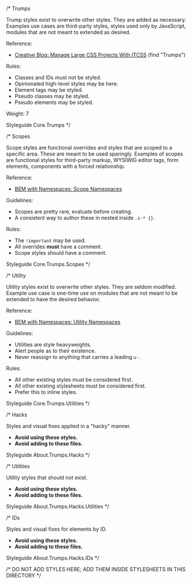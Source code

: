 /*
Trumps

Trump styles exist to overwrite other styles. They are added as necessary. Examples use cases are third-party styles, styles used only by JavaScript, modules that are not meant to extended as desired.

Reference:

- [Creative Bloq: Manage Large CSS Projects With ITCSS](https://www.creativebloq.com/web-design/manage-large-css-projects-itcss-101517528) (find "Trumps")

Rules:

- Classes and IDs must not be styled.
- Opinionated high-level styles may be here.
- Element tags may be styled.
- Pseudo classes may be styled.
- Pseudo elements may be styled.

Weight: 7

Styleguide Core.Trumps
*/

/*
Scopes

Scope styles are functional overrides and styles that are scoped to a specific area. These are meant to be used sparingly. Examples of scopes are functional styles for third-party markup, WYSIWIG editor tags, form elements, components with a forced relationship.

Reference:

- [BEM with Namespaces: Scope Namespaces](https://csswizardry.com/2015/03/more-transparent-ui-code-with-namespaces/#scope-namespaces-s-)

Guidelines:

- Scopes are pretty rare, evaluate before creating.
- A consistent way to author these in nested inside `.s-* {}`.

Rules:

- The `!important` may be used.
- All overrides **must** have a comment.
- Scope styles should have a comment.

Styleguide Core.Trumps.Scopes
*/

/*
Utility

Utility styles exist to overwrite other styles. They are seldom modified. Example use case is one-time use on modules that are not meant to be extended to have the desired behavior.

Reference:

- [BEM with Namespaces: Utility Namespaces](https://csswizardry.com/2015/03/more-transparent-ui-code-with-namespaces/#utility-namespaces-u-)

Guidelines:

- Utilities are style heavyweights.
- Alert people as to their existence.
- Never reassign to anything that carries a leading `u-`.

Rules:

- All other existing styles must be considered first.
- All other existing stylesheets must be considered first.
- Prefer this to inline styles.

Styleguide Core.Trumps.Utilities
*/

/*
Hacks

Styles and visual fixes applied in a "hacky" manner.

- **Avoid using these styles.**
- **Avoid adding to these files.**

Styleguide About.Trumps.Hacks
*/

/*
Utilities

Utility styles that should not exist.

- **Avoid using these styles.**
- **Avoid adding to these files.**

Styleguide About.Trumps.Hacks.Utilities
*/

/*
IDs

Styles and visual fixes for elements by ID.

- **Avoid using these styles.**
- **Avoid adding to these files.**

Styleguide About.Trumps.Hacks.IDs
*/

/* DO NOT ADD STYLES HERE; ADD THEM INSIDE STYLESHEETS IN THIS DIRECTORY */
